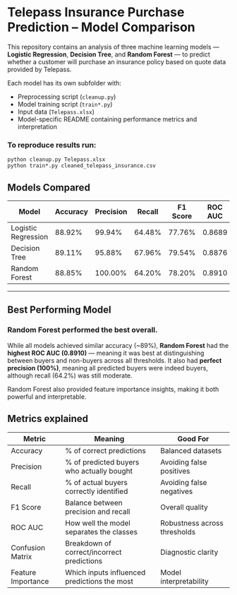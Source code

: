 # Telepass Insurance Purchase Prediction – Model Comparison

This repository contains an analysis of three machine learning models — **Logistic Regression**, **Decision Tree**, and **Random Forest** — to predict whether a customer will purchase an insurance policy based on quote data provided by Telepass.

Each model has its own subfolder with:
- Preprocessing script (`cleanup.py`)
- Model training script (`train*.py`)
- Input data (`Telepass.xlsx`)
- Model-specific README containing performance metrics and interpretation

### To reproduce results run:

```
python cleanup.py Telepass.xlsx
python train*.py cleaned_telepass_insurance.csv
```

## Models Compared

| Model               | Accuracy | Precision | Recall | F1 Score | ROC AUC |
|--------------------|----------|-----------|--------|----------|---------|
| Logistic Regression| 88.92%   | 99.94%    | 64.48% | 77.76%   | 0.8689  |
| Decision Tree       | 89.11%   | 95.88%    | 67.96% | 79.54%   | 0.8876  |
| Random Forest       | 88.85%   | 100.00%   | 64.20% | 78.20%   | 0.8910  |

---

## Best Performing Model

### **Random Forest performed the best overall.**

While all models achieved similar accuracy (~89%), **Random Forest** had the **highest ROC AUC (0.8910)** — meaning it was best at distinguishing between buyers and non-buyers across all thresholds. It also had **perfect precision (100%)**, meaning all predicted buyers were indeed buyers, although recall (64.2%) was still moderate.

Random Forest also provided feature importance insights, making it both powerful and interpretable.

## Metrics explained

| Metric         | Meaning                                             | Good For                      |
|----------------|-----------------------------------------------------|-------------------------------|
| Accuracy       | % of correct predictions                           | Balanced datasets             |
| Precision      | % of predicted buyers who actually bought           | Avoiding false positives      |
| Recall         | % of actual buyers correctly identified             | Avoiding false negatives      |
| F1 Score       | Balance between precision and recall                | Overall quality               |
| ROC AUC        | How well the model separates the classes            | Robustness across thresholds  |
| Confusion Matrix | Breakdown of correct/incorrect predictions        | Diagnostic clarity            |
| Feature Importance | Which inputs influenced predictions the most   | Model interpretability        |

